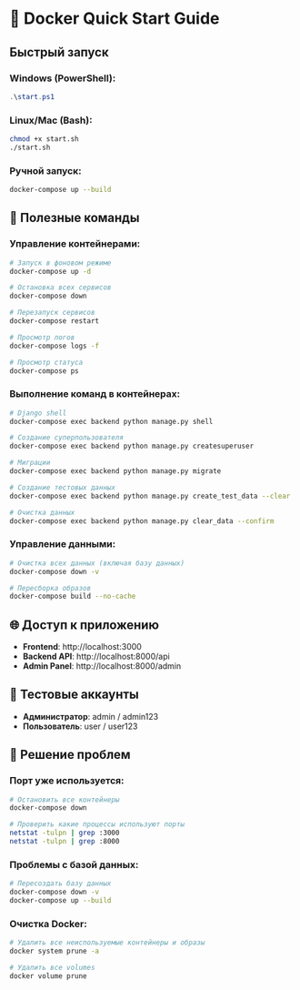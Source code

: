 # 🐳 Docker Quick Start Guide

## Быстрый запуск

### Windows (PowerShell):
```powershell
.\start.ps1
```

### Linux/Mac (Bash):
```bash
chmod +x start.sh
./start.sh
```

### Ручной запуск:
```bash
docker-compose up --build
```

## 🔧 Полезные команды

### Управление контейнерами:
```bash
# Запуск в фоновом режиме
docker-compose up -d

# Остановка всех сервисов
docker-compose down

# Перезапуск сервисов
docker-compose restart

# Просмотр логов
docker-compose logs -f

# Просмотр статуса
docker-compose ps
```

### Выполнение команд в контейнерах:
```bash
# Django shell
docker-compose exec backend python manage.py shell

# Создание суперпользователя
docker-compose exec backend python manage.py createsuperuser

# Миграции
docker-compose exec backend python manage.py migrate

# Создание тестовых данных
docker-compose exec backend python manage.py create_test_data --clear

# Очистка данных
docker-compose exec backend python manage.py clear_data --confirm
```

### Управление данными:
```bash
# Очистка всех данных (включая базу данных)
docker-compose down -v

# Пересборка образов
docker-compose build --no-cache
```

## 🌐 Доступ к приложению

- **Frontend**: http://localhost:3000
- **Backend API**: http://localhost:8000/api
- **Admin Panel**: http://localhost:8000/admin

## 👤 Тестовые аккаунты

- **Администратор**: admin / admin123
- **Пользователь**: user / user123

## 🐛 Решение проблем

### Порт уже используется:
```bash
# Остановить все контейнеры
docker-compose down

# Проверить какие процессы используют порты
netstat -tulpn | grep :3000
netstat -tulpn | grep :8000
```

### Проблемы с базой данных:
```bash
# Пересоздать базу данных
docker-compose down -v
docker-compose up --build
```

### Очистка Docker:
```bash
# Удалить все неиспользуемые контейнеры и образы
docker system prune -a

# Удалить все volumes
docker volume prune
```
